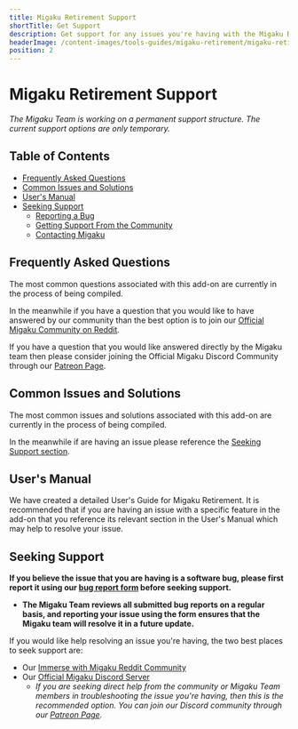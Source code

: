 ```yaml
---
title: Migaku Retirement Support
shortTitle: Get Support
description: Get support for any issues you're having with the Migaku Retirement Add-on.
headerImage: /content-images/tools-guides/migaku-retirement/migaku-retirement-header.png
position: 2
---
```


# Migaku Retirement Support

_The Migaku Team is working on a permanent support structure. The current support options are only temporary._

## Table of Contents

- [Frequently Asked Questions](#frequently-asked-questions)
- [Common Issues and Solutions](#common-issues-and-solutions)
- [User's Manual](#user's-manual)
- [Seeking Support](#seeking-support)
  - [Reporting a Bug](#reporting-a-bug)
  - [Getting Support From the Community](#getting-support-from-the-community)
  - [Contacting Migaku](#contacting-migaku)

## Frequently Asked Questions

The most common questions associated with this add-on are currently in the process of being compiled.

In the meanwhile if you have a question that you would like to have answered by our community than the best option is to join our <a href="https://www.reddit.com/r/ImmerseWithMigaku/" target="_blank">Official Migaku Community on Reddit</a>.

If you have a question that you would like answered directly by the Migaku team then please consider joining the Official Migaku Discord Community through our <a href="https://www.patreon.com/Migaku" target="_blank">Patreon Page</a>.

## Common Issues and Solutions

The most common issues and solutions associated with this add-on are currently in the process of being compiled.

In the meanwhile if are having an issue please reference the [Seeking Support section](#seeking-support).

## User's Manual

We have created a detailed <internal-link to="/tools-guides/migaku-retirement/guide">User's Guide for Migaku Retirement</internal-link>. It is recommended that if you are having an issue with a specific feature in the add-on that you reference its relevant section in the User's Manual which may help to resolve your issue.

## Seeking Support

**If you believe the issue that you are having is a software bug, please first report it using our <a href="https://forms.gle/HmKJ1mLuQ53TxS4K8" target="_blank">bug report form</a> before seeking support.**

- **The Migaku Team reviews all submitted bug reports on a regular basis, and reporting your issue using the form ensures that the Migaku team will resolve it in a future update.**

If you would like help resolving an issue you're having, the two best places to seek support are:

- Our <a href="https://www.reddit.com/r/ImmerseWithMigaku/" target="_blank">Immerse with Migaku Reddit Community</a>
- Our <a href="https://www.patreon.com/Migaku" target="_blank">Official Migaku Discord Server</a>
  - _If you are seeking direct help from the community or Migaku Team members in troubleshooting the issue you're having, then this is the recommended option. You can join our Discord community through our <a href="https://www.patreon.com/Migaku" target="_blank">Patreon Page</a>._
